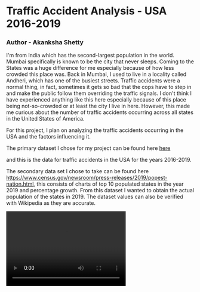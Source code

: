# Traffic Accident Analysis - USA 2016-2019
### Author - Akanksha Shetty
I'm from India which has the second-largest population in the world. Mumbai specifically is known to be the city that never sleeps. Coming to the States was a huge difference for me especially because of how less crowded this place was. Back in Mumbai, I used to live in a locality called Andheri, which has one of the busiest streets. Traffic accidents were a normal thing, in fact, sometimes it gets so bad that the cops have to step in and make the public follow them overriding the traffic signals. I don't think I have experienced anything like this here especially because of this place being not-so-crowded or at least the city I live in here. However, this made me curious about the number of traffic accidents occurring across all states in the United States of America. 


For this project, I plan on analyzing the traffic accidents occurring in the USA and the factors influencing it.

The primary dataset I chose for my project can be found here 
[here](https://www.kaggle.com/sobhanmoosavi/us-accidents)
    
and this is the data for traffic accidents in the USA for the years 2016-2019. 
   

The secondary data set I chose to take can be found here https://www.census.gov/newsroom/press-releases/2019/popest-nation.html, this consists of charts of top 10 populated states in the year 2019 and percentage growth. From this dataset I wanted to obtain the actual population of the states in 2019. The dataset values can also be verified with Wikipedia as they are accurate.

<video src="Plot 1.mov" width="320" height="200" controls preload></video>
